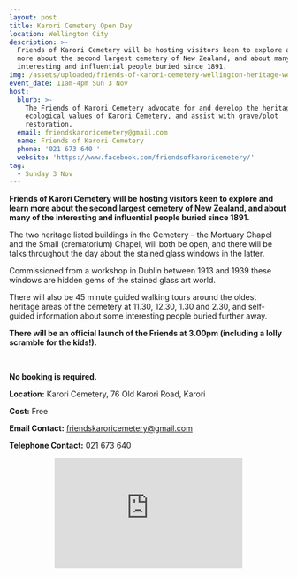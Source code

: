 ```yaml
---
layout: post
title: Karori Cemetery Open Day
location: Wellington City
description: >-
  Friends of Karori Cemetery will be hosting visitors keen to explore and learn
  more about the second largest cemetery of New Zealand, and about many of the
  interesting and influential people buried since 1891. 
img: /assets/uploaded/friends-of-karori-cemetery-wellington-heritage-week-min.png
event_date: 11am-4pm Sun 3 Nov
host:
  blurb: >-
    The Friends of Karori Cemetery advocate for and develop the heritage and
    ecological values of Karori Cemetery, and assist with grave/plot
    restoration.
  email: friendskaroricemetery@gmail.com
  name: Friends of Karori Cemetery
  phone: '021 673 640 '
  website: 'https://www.facebook.com/friendsofkaroricemetery/'
tag:
  - Sunday 3 Nov
---
```

**Friends of Karori Cemetery will be hosting visitors keen to explore and learn more about the second largest cemetery of New Zealand, and about many of the interesting and influential people buried since 1891.**

The two heritage listed buildings in the Cemetery – the Mortuary Chapel and the Small (crematorium) Chapel, will both be open, and there will be talks throughout the day about the stained glass windows in the latter. 

Commissioned from a workshop in Dublin between 1913 and 1939 these windows are hidden gems of the stained glass art world. 

There will also be 45 minute guided walking tours around the oldest heritage areas of the cemetery at 11.30, 12.30, 1.30 and 2.30, and self-guided information about some interesting people buried further away. 

**There will be an official launch of the Friends at 3.00pm (including a lolly scramble for the kids!).**

<br>


**No booking is required.**

**Location:** Karori Cemetery, 76 Old Karori Road, Karori

**Cost:** Free

**Email Contact:** friendskaroricemetery@gmail.com

**Telephone Contact:** 021 673 640 

<center><iframe src="https://www.facebook.com/plugins/page.php?href=https%3A%2F%2Fwww.facebook.com%2Ffriendsofkaroricemetery%2F&tabs=header&width=340&height=200&small_header=false&adapt_container_width=true&hide_cover=false&show_facepile=true&appId" width="340" height="200" style="border:none;overflow:hidden" scrolling="no" frameborder="0" allowTransparency="true" allow="encrypted-media"></iframe></center>
